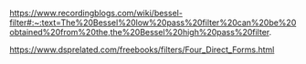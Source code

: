 https://www.recordingblogs.com/wiki/bessel-filter#:~:text=The%20Bessel%20low%20pass%20filter%20can%20be%20obtained%20from%20the,the%20Bessel%20high%20pass%20filter.

https://www.dsprelated.com/freebooks/filters/Four_Direct_Forms.html